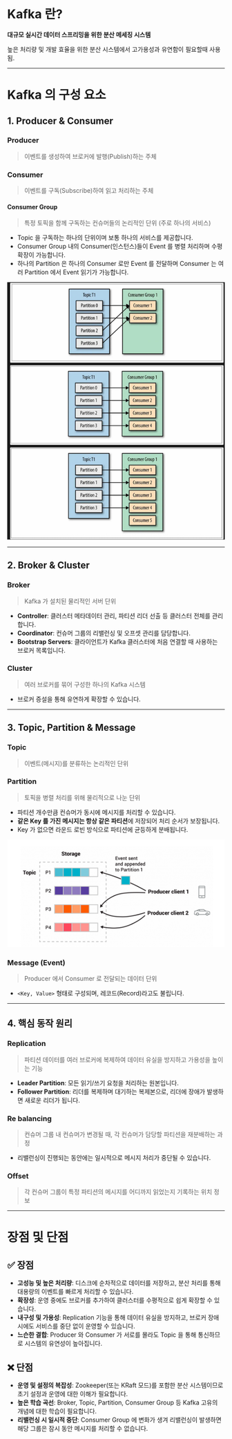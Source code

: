 # **Kafka 란?**
**대규모 실시간 데이터 스프리밍을 위한 분산 메세징 시스템**

높은 처리량 및 개발 효율을 위한 분산 시스템에서 고가용성과 유연함이 필요할때 사용됨.

---

# **Kafka 의 구성 요소**

## **1. Producer & Consumer**
### **Producer**
> 이벤트를 생성하여 브로커에 발행(Publish)하는 주체

### **Consumer**
> 이벤트를 구독(Subscribe)하여 읽고 처리하는 주체

#### **Consumer Group**
> 특정 토픽을 함께 구독하는 컨슈머들의 논리적인 단위 (주로 하나의 서비스)
- Topic 을 구독하는 하나의 단위이며 보통 하나의 서비스를 제공합니다.
- Consumer Group 내의 Consumer(인스턴스)들이 Event 를 병렬 처리하며 수평 확장이 가능합니다.
- 하나의 Partition 은 하나의 Consumer 로만 Event 를 전달하며 Consumer 는 여러 Partition 에서 Event 읽기가 가능합니다.

![img.png](img/consumer-group.png)

---

## **2. Broker & Cluster**
### **Broker**
> Kafka 가 설치된 물리적인 서버 단위

- **Controller**: 클러스터 메타데이터 관리, 파티션 리더 선출 등 클러스터 전체를 관리합니다.
- **Coordinator**: 컨슈머 그룹의 리밸런싱 및 오프셋 관리를 담당합니다.
- **Bootstrap Servers**: 클라이언트가 Kafka 클러스터에 처음 연결할 때 사용하는 브로커 목록입니다.

### **Cluster**
> 여러 브로커를 묶어 구성한 하나의 Kafka 시스템
- 브로커 증설을 통해 유연하게 확장할 수 있습니다.

---

## **3. Topic, Partition & Message**
### **Topic**
> 이벤트(메시지)를 분류하는 논리적인 단위

### **Partition**
> 토픽을 병렬 처리를 위해 물리적으로 나눈 단위

- 파티션 개수만큼 컨슈머가 동시에 메시지를 처리할 수 있습니다.
- **같은 Key 를 가진 메시지는 항상 같은 파티션**에 저장되어 처리 순서가 보장됩니다.
- Key 가 없으면 라운드 로빈 방식으로 파티션에 균등하게 분배됩니다.

![img.png](./img/topic-and-partition.png)

### **Message (Event)**
> Producer 에서 Consumer 로 전달되는 데이터 단위
- `<Key, Value>` 형태로 구성되며, 레코드(Record)라고도 불립니다.

---

## **4. 핵심 동작 원리**
### **Replication**
> 파티션 데이터를 여러 브로커에 복제하여 데이터 유실을 방지하고 가용성을 높이는 기능

- **Leader Partition**: 모든 읽기/쓰기 요청을 처리하는 원본입니다.
- **Follower Partition**: 리더를 복제하며 대기하는 복제본으로, 리더에 장애가 발생하면 새로운 리더가 됩니다.

### **Re balancing**
> 컨슈머 그룹 내 컨슈머가 변경될 때, 각 컨슈머가 담당할 파티션을 재분배하는 과정
- 리밸런싱이 진행되는 동안에는 일시적으로 메시지 처리가 중단될 수 있습니다.

### **Offset**
> 각 컨슈머 그룹이 특정 파티션의 메시지를 어디까지 읽었는지 기록하는 위치 정보

---

# **장점 및 단점**

## ✅ **장점**
- **고성능 및 높은 처리량**: 디스크에 순차적으로 데이터를 저장하고, 분산 처리를 통해 대용량의 이벤트를 빠르게 처리할 수 있습니다.
- **확장성**: 운영 중에도 브로커를 추가하여 클러스터를 수평적으로 쉽게 확장할 수 있습니다.
- **내구성 및 가용성**: Replication 기능을 통해 데이터 유실을 방지하고, 브로커 장애 시에도 서비스를 중단 없이 운영할 수 있습니다.
- **느슨한 결합**: Producer 와 Consumer 가 서로를 몰라도 Topic 을 통해 통신하므로 시스템의 유연성이 높아집니다.

## ❌ **단점**
- **운영 및 설정의 복잡성**: Zookeeper(또는 KRaft 모드)를 포함한 분산 시스템이므로 초기 설정과 운영에 대한 이해가 필요합니다.
- **높은 학습 곡선**: Broker, Topic, Partition, Consumer Group 등 Kafka 고유의 개념에 대한 학습이 필요합니다.
- **리밸런싱 시 일시적 중단**: Consumer Group 에 변화가 생겨 리밸런싱이 발생하면 해당 그룹은 잠시 동안 메시지를 처리할 수 없습니다.